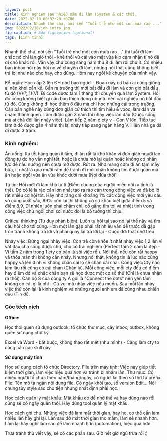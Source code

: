```yaml
---
layout: post
title: Kinh nghiệm sau nhiều năm đi làm (System & các thứ),
date: 2022-02-10 00:32:20 +0700
description: Nhanh thế chứ, nói sến "Tuổi trẻ như một cơn mưa rào ..." thì tuổi đi làm chắc nó chỉ làn gió thôi - khẽ thổi vù cái vào mặt vừa kịp cảm nhận tí nó đã đi chỗ khác rồi. Văn vậy chứ cũng sang năm thứ 8 đi làm rồi chứ ít. Có nhiều bạn inbox hỏi này hỏi nọ về chuyện đi làm, nhưng nói thật cũng không biết trả lời như nào cho hay, cho đúng. Hôm nay ngồi kể chuyện của mình vậy
img: 2022/02/10/job_intro.jpg
fig-caption: # Add figcaption (optional)
tags: [Linh tinh]
---
```


Nhanh thế chứ, nói sến "Tuổi trẻ như một cơn mưa rào ..." thì tuổi đi làm chắc nó chỉ làn gió thôi - khẽ thổi vù cái vào mặt vừa kịp cảm nhận tí nó đã đi chỗ khác rồi. Văn vậy chứ cũng sang năm thứ 8 đi làm rồi chứ ít. Có nhiều bạn inbox hỏi này hỏi nọ về chuyện đi làm, nhưng nói thật cũng không biết trả lời như nào cho hay, cho đúng. Hôm nay ngồi kể chuyện của mình vậy.

Kể ngắn: Học cấp 3 lên ĐH như bao người - Đoạn này cơ bản ai cũng giống ai nên khỏi cần kể. Gần ra trường thì mới bắt đầu đi làm và cơn gió bắt đầu từ đó (V)(°,,°)(V). Đi code đươc tầm 1 tháng thì chuyển qua làm System. Hồi đó cũng không biết gì căn bản thích dùng ubuntu nên cái nghiệp nó bắt đầu từ đó. Cũng không đi học thêm ở đâu mà chỉ học những cái trong trường. Căn bản nghề này cũng đơn giản cứ thích thì tìm hiểu & vooc, làm dần va chạm thành quen. Làm được gần 3 năm thì nhảy việc lần đầu (Cuộc sống mà ai chả đôi lần nhảy việc). Làm tiếp 2 năm ở cty v - Con V lớn. Tiếp tục làm ở đó được gần 4 năm thì lại nhảy tiếp sang ngân hàng V. Hiện nhà ga đã đi được 3 trạm. 

### Kinh nghiệm: 

Ăn uống: Ra tết hàng quán ít lắm, đi ăn rất là khó khăn vì đơn giản người lao động tự do họ vẫn nghỉ tết, hoặc là chưa mở lại quán hoặc không có nhân lực để nấu nướng nên chưa mở được. Rút ra: Nhớ mang cơm đi ăn tạm mấy bữa, ít nhất là qua mười rằm để tránh đi mỏi chân không tìm được quán mà ăn hoặc ngồi vừa ăn vừa khóc dưới mưa [Nói đùa thôi]

Tự tin: Hồi mới đi làm khá tự ti (Điểm chung của người miền núi ra tỉnh là thế). Đó có lẽ là rào cản lớn nhất tạo ra rào cản trong công việc và đã bỏ lỡ rất nhiều cơ hội tốt. Hãy nhớ rằng chỉ khoảng 1% các công việc mới yêu cầu vô cùng xuất sắc, 99% còn lại thì không có sự khác biệt giữa điểm 5 và điểm 8,9. Dĩ nhiên luôn phải chăm chỉ, cố gắng tìm tỏi và nhiệt tình trong công việc chứ ngồi chơi sơi nước đòi là bố tướng thì chịu.

Critical thinking (Tư duy phản biện): Luôn tự hỏi tại sao nó lại thế này và tìm câu hỏi cho tới cùng. Hơn một lần gặp phải rất nhiều vấn đề trước đã gặp trốn tránh không trả lời và phải quay lại trả lời lại - Cuộc đời thật chớ trêu.

Nhảy việc: Đừng ngại nhảy việc. Còn trẻ còn khỏe ít nhất nhảy việc 1,2 lần vì vất đâu chả sống được chứ, cho có trải nghiệm (Perfect tầm 2 năm là đẹp - Vì tầm 2 năm trong 1 cty cơ bản là sõi việc rồi). Nói thế, nếu còn rất happy và thỏa mãn thì không cần nhảy. Nhưng nói thật, không tin là lúc nào cũng happy và lên đỉnh vì không chán cái lọ sẽ chán cái chai. Công việc/Cty nào làm lâu rồi cũng có cái chán (Chân lý). Mỗi công việc, mỗi cty đều có điểm hay điểm dở và chắc chắn bạn sẽ học được một cơ số thứ (Chỉ là chưa nhận ra thôi). Cán bộ S của công ty A gọi là "Connect the dots" nên yên tâm không có cái gì là phí - Cứ vui mà nhảy việc nếu muốn. Sau mỗi lần nhảy việc thứ còn lại là kinh nghiệm và những người anh em đã cùng nhau chiến đấu (Tin đi).

### Góc tếch ních

**Office:**

Học thói quen sử dụng outlook: tổ chức thư mục, cây inbox, outbox, không quên sử dụng chữ ký. 

Excel và Word - bắt buộc, không thạo rất mệt (như mình) - Càng làm cty to càng cần các skill này.

**Sử dụng máy tính**

Học sử dụng cách tổ chức Directory, File trên máy tính: Việc này giúp tiết kiệm thời gian, làm việc hiệu quả hơn và tránh bị nhầm lẫn. Thư muc: Có nhiều người tổ chức theo năm/tháng/ngày, có người lại theo số thứ tự prefix. File: Tên mô tả ngắn nội dung file. Có ngày khỏi tạo, số version Edit... Nói chung tùy style sao cho tiện nhưng nhất định phải học.

Học cách quản lý mật khẩu: Mật khẩu có dễ nhớ thế và hay dùng nào rồi cũng sẽ có ngày quên thôi. Hãy dùng tool quản lý mật khẩu.

Học cách ghi chú. Những việc đã làm mất thời gian, hay ho, có thể cần làm nhiều lần hãy ghi lại. Lần sau đỡ mất thời gian mò mẫm, làm sẽ nhanh hơn. Làm lại hãy nghĩ làm sao để làm nhanh hơn (automation), hiệu quả hơn.

Trưa tranh thủ viết vậy, sẽ có các phần sau. Giờ hết giờ ngủ trưa rồi :)

